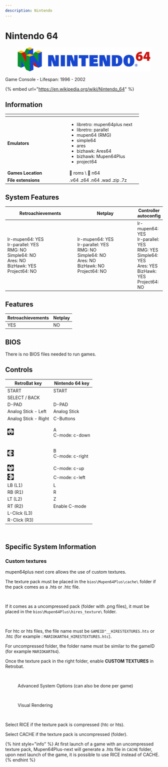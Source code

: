 ```yaml
---
description: Nintendo
---
```


# Nintendo 64

<div align="left">

<figure><img src="https://raw.githubusercontent.com/fabricecaruso/es-theme-carbon/master/art/logos/n64.svg" alt=""><figcaption></figcaption></figure>

</div>

Game Console - Lifespan: 1996 - 2002

{% embed url="https://en.wikipedia.org/wiki/Nintendo_64" %}

## Information

<table data-header-hidden><thead><tr><th width="184"></th><th></th><th data-hidden></th></tr></thead><tbody><tr><td><strong>Emulators</strong></td><td><ul><li>libretro: mupen64plus next</li><li>libretro: parallel</li><li>mupen64 (RMG)</li><li>simple64</li><li>ares</li><li>bizhawk: Ares64</li><li>bizhawk: Mupen64Plus</li><li>project64</li></ul></td><td></td></tr><tr><td><strong>Games Location</strong></td><td><span data-gb-custom-inline data-tag="emoji" data-code="1f4c1">📁</span> roms \ <span data-gb-custom-inline data-tag="emoji" data-code="1f4c2">📂</span> n64</td><td></td></tr><tr><td><strong>File extensions</strong></td><td>.v64 .z64 .n64 .wad .zip .7z </td><td></td></tr></tbody></table>

## System Features

<table><thead><tr><th width="256">Retroachievements</th><th width="243">Netplay</th><th>Controller autoconfig</th></tr></thead><tbody><tr><td>lr-mupen64: YES<br>lr-parallel: YES<br>RMG: NO<br>Simple64: NO<br>Ares: NO<br>BizHawk: YES<br>Project64: NO</td><td>lr-mupen64: YES<br>lr-parallel: YES<br>RMG: NO<br>Simple64: NO<br>Ares: NO<br>BizHawk: NO<br>Project64: NO</td><td>lr-mupen64: YES<br>lr-parallel: YES<br>RMG: YES<br>Simple64: YES<br>Ares: YES<br>BizHawk: YES<br>Project64: NO</td></tr></tbody></table>

## Features

| Retroachievements | Netplay |
| ----------------- | ------- |
| YES               | NO      |

## BIOS

There is no BIOS files needed to run games.

## Controls

| RetroBat key                                                                       | Nintendo 64 key             |
| ---------------------------------------------------------------------------------- | --------------------------- |
| START                                                                              | START                       |
| SELECT / BACK                                                                      |                             |
| D-PAD                                                                              | D-PAD                       |
| Analog Stick - Left                                                                | Analog Stick                |
| Analog Stick - Right                                                               | C-Buttons                   |
| ![A](<../../../../.gitbook/assets/image (25).png>)                                 | <p>A<br>C-mode: c-down</p>  |
| ![B](<../../../../.gitbook/assets/image (11).png>)                                 | <p>B<br>C-mode: c-right</p> |
| <img src="../../../../.gitbook/assets/image (45).png" alt="" data-size="original"> | C-mode: c-up                |
| <img src="../../../../.gitbook/assets/image (43).png" alt="" data-size="line">     | C-mode: c-left              |
| LB (L1)                                                                            | L                           |
| RB (R1)                                                                            | R                           |
| LT (L2)                                                                            | Z                           |
| RT (R2)                                                                            | Enable C-mode               |
| L-Click (L3)                                                                       |                             |
| R-Click (R3)                                                                       |                             |

<div align="left">

<figure><img src="https://i.imgur.com/NZ91mQ9.png" alt=""><figcaption></figcaption></figure>

</div>

## Specific System Information

### Custom textures

mupen64plus next core allows the use of custom textures.

The texture pack must be placed in the `bios\Mupen64Plus\cache\` folder if the pack comes as a .hts or .htc file.

<div align="left">

<figure><img src="https://i.imgur.com/H878WjR.png" alt=""><figcaption></figcaption></figure>

</div>

If it comes as a uncompressed pack (folder with .png files), it must be placed in the `bios\Mupen64Plus\hires_texture\` folder.

<div align="left">

<figure><img src="https://i.imgur.com/1sqG9H4.png" alt=""><figcaption></figcaption></figure>

</div>

For htc or hts files, the file name must be `GAMEID"__HIRESTEXTURES.hts` or .htc (for example : `MARIOKART64_HIRESTEXTURES.htc`).

For uncompressed folder, the folder name must be similar to the gameID (for example  `MARIOKART64`).

Once the texture pack in the right folder, enable **CUSTOM TEXTURES** in Retrobat.

<div align="left">

<figure><img src="https://i.imgur.com/jBt3sjA.png" alt=""><figcaption><p>Advanced System Options (can also be done per game)</p></figcaption></figure>

</div>

<div align="left">

<figure><img src="https://i.imgur.com/hzikBUa.png" alt=""><figcaption><p>Visual Rendering</p></figcaption></figure>

</div>

<div align="left">

<figure><img src="https://i.imgur.com/TXJ3fti.png" alt=""><figcaption></figcaption></figure>

</div>

Select RICE if the texture pack is compressed (htc or hts).&#x20;

Select CACHE if the texture pack is uncompressed (folder).

{% hint style="info" %}
At first launch of a game with an uncompressed texture pack, Mupen64Plus-next will generate a .hts file in `CACHE` folder, upon next launch of the game, it is possible to use RICE instead of CACHE.
{% endhint %}
